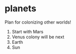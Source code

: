 # planets
Plan for colonizing other worlds! 
1. Start with Mars
2. Venus colony will be next 
3. Earth
4. Sun
